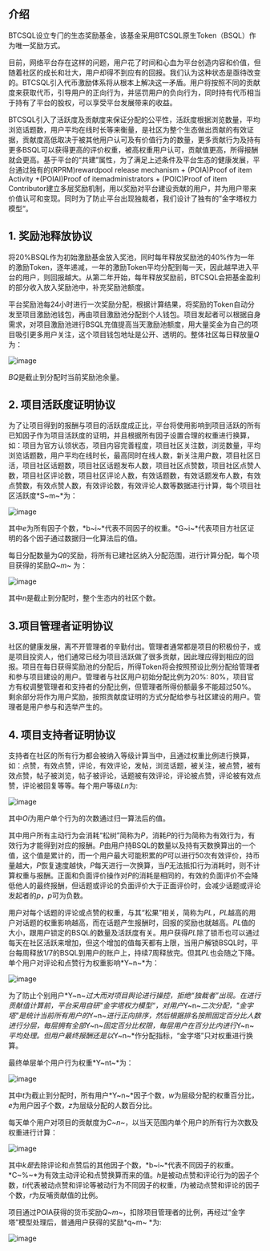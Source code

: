## 介绍

BTCSQL设⽴专⻔的⽣态奖励基⾦，该基⾦采⽤BTCSQL原⽣Token（BSQL）作为唯⼀奖励⽅式。

目前，网络平台存在这样的问题，用户花了时间和心血为平台创造内容和价值，但随着社区的成长和壮大，用户却得不到应有的回报。我们认为这种状态是亟待改变的。BTCSQL引入代币激励体系将从根本上解决这一矛盾。用户将按照不同的贡献度来获取代币，引导用户的正向行为，并惩罚用户的负向行为，同时持有代币相当于持有了平台的股权，可以享受平台发展带来的收益。

BTCSQL引入了活跃度及贡献度来保证分配的公平性，活跃度根据浏览数量，平均浏览话题数，用户平均在线时长等来衡量，是社区为整个生态做出贡献的有效证据，贡献度高低取决于被其他用户认可及有价值行为的数量，更多贡献行为及持有更多BSQL可以获得更高的评价权重，被高权重用户认可，贡献值更高，所得报酬就会更高。基于平台的“共建”属性，为了满足上述条件及平台生态的健康发展，平台通过独有的(RPRM)rewardpool release mechanism + (POIA)Proof of item Activity +(POIAI)Proof of itemadministrators + (POIC)Proof of item Contributor建⽴多层奖励机制，用以奖励对平台建设贡献的用户，并为用户带来价值认可和变现。同时为了防止平台出现独裁者，我们设计了独有的”金字塔权力模型“。

## 1. 奖励池释放协议

将20%BSQL作为初始激励基金放入奖池，同时每年释放奖励池的40%作为一年的激励Token，逐年递减，一年的激励Token平均分配到每一天，因此越早进入平台的用户，则回报越大。从第二年开始，每年释放奖励前，BTCSQL会把基金盈利的部分收入放入奖励池中，补充奖励池额度。

平台奖励池每24小时进行一次奖励分配，根据计算结果，将奖励的Token自动分发至项目激励池钱包，再由项目激励池分配到个人钱包。项目发起者可以根据自身需求，对项目激励池进行BSQL充值提高当天激励池额度，用大量奖金为自己的项目吸引更多用户关注，这个项目钱包地址是公开、透明的。整体社区每日释放量*Q*为：

![image](https://raw.githubusercontent.com/BitsqlTeam/incentive-algorithm/master/images/pic1.png)

*BQ*是截止到分配时当前奖励池余量。

## 2. 项目活跃度证明协议

为了让项目得到的报酬与项目的活跃度成正比，平台将使用影响到项目活跃的所有已知因子作为项目活跃度的证明，并且根据所有因子设置合理的权重进行换算，如：项目为官方认领状态，项目内容完善程度，项目社区关注数，浏览数量，平均浏览话题数，用户平均在线时长，最高同时在线人数，新关注用户数，项目社区日活，项目社区话题数，项目社区话题发布人数，项目社区点赞数，项目社区点赞人数，项目社区评论数，项目社区评论人数，有效话题数，有效话题发布人数，有效点赞数，有效点赞人数，有效评论数，有效评论人数等数据进行计算，每个项目社区活跃度*S~m~*为：

![image](https://raw.githubusercontent.com/BitsqlTeam/incentive-algorithm/master/images/pic2.png)

其中*e*为所有因子个数，*b~i~*代表不同因子的权重。*G~i~*代表项目方社区证明的各个因子通过数据归一化算法后的值。

每日分配数量为*Q*的奖励，将所有已建社区纳入分配范围，进行计算分配，每个项目获得的奖励*Q~m~* 为：

![image](https://raw.githubusercontent.com/BitsqlTeam/incentive-algorithm/master/images/pic3.png)

其中*n*是截止到分配时，整个生态内的社区个数。

## 3.项目管理者证明协议

社区的健康发展，离不开管理者的辛勤付出。管理者通常都是项目的积极份子，或是项目投资人，他们通常已经为项目活跃做了很多贡献，因此理应得到相应的回报。项目在每⽇获得奖励池的分配后，所得Token将会按照预设⽐例分配给管理者和参与项目建设的⽤户。管理者与社区⽤户初始分配⽐例为20%: 80%，项目官方有权调整管理者和支持者的分配⽐例，但管理者所得份额最多不能超过50%。剩余部分将作为⽤户奖励，按照贡献度证明的⽅式分配给参与社区建设的⽤户。管理者是用户参与和选举产生的。

## 4. 项目支持者证明协议

支持者在社区的所有行为都会被纳入等级计算当中，且通过权重比例进行换算，如：点赞，有效点赞，评论，有效评论，发帖，浏览话题，被关注，被点赞，被有效点赞，帖⼦被浏览，帖⼦被评论，话题被有效评论，评论被点赞，评论被有效点赞，评论被回复等等。每个⽤户等级*Ln*为:

![image](https://raw.githubusercontent.com/BitsqlTeam/incentive-algorithm/master/images/pic4.png)

其中*Oi*为⽤户单个⾏为的次数通过归⼀算法后的值。

其中用户所有主动行为会消耗“松树”简称为*P*，消耗*P*的行为简称为有效行为，有效行为才能得到对应的报酬。*P*由用户持BSQL的数量以及持有天数换算出的一个值，这个值是累计的，而一个用户最大可能积累的*P*可以进行50次有效评价，持币量越大，*P*恢复速度越快，*P*每天进行一次换算，当*P*无法抵扣行为消耗时，则不计算权重与报酬。正面和负面评价操作对*P*的消耗是相同的，有效的负面评价不会降低他人的最终报酬，但话题或评论的负面评价大于正面评价时，会减少话题或评论发起者的*p*，*p*可为负数。

用户对每个话题的评论或点赞的权重，与其“松果”相关，简称为*PL*，*PL*越高的用户对话题的权重影响越高，而在话题产生报酬时，回报的奖励也就越高。*PL*值的大小，跟用户锁定的BSQL的数量及活跃度有关。用户获得*PL*除了锁币也可以通过每天在社区活跃来增加，但这个增加的值每天都有上限，当用户解锁BSQL时，平台每周释放1/7的BSQL到用户的账户上，持续7周释放完。但其*PL*也会随之下降。单个用户对评论和点赞行为权重影响*Y~n~*为：

![image](https://raw.githubusercontent.com/BitsqlTeam/incentive-algorithm/master/images/pic5.png)

为了防止个别用户*Y~n~*过大而对项目舆论进行操控，拒绝“独裁者”出现。在进行贡献值计算前，平台采用自研"金字塔权力模型“，对用户*Y~n~*二次分配，"金字塔"是统计当前所有用户的*Y~n~*进行正向排序，然后根据排名按照固定百分比人数进行分层，每层拥有全部*Y~n~*固定百分比权限，每层用户在百分比内进行*Y~n~*平均处理。但用户最终报酬还是以*Y~n~*作分配指标，“金字塔”只对权重进行换算。

最终单层单个用户行为权重*Y~nt~*为：

![image](https://raw.githubusercontent.com/BitsqlTeam/incentive-algorithm/master/images/pic6.png)

其中*t*为截⽌到分配时，所有用户*Y~n~*因子个数，*w*为层级分配的权重百分比，*e*为用户因子个数，*z*为层级分配的人数百分比。

每天单个用户对项目的贡献度为*C~n~*，以当天范围内单个⽤户的所有行为次数及权重进⾏计算：

![image](https://raw.githubusercontent.com/BitsqlTeam/incentive-algorithm/master/images/pic7.png)

其中*k是*去除评论和点赞后的其他因子个数，*b~i~*代表不同因子的权重。*C~%~*为有效主动评论和点赞换算而来的值。*h*是被动点赞和评论行为的因子个数，*ti*代表被动点赞和评论等被动行为不同因子的权重，*l*为被动点赞和评论的因子个数，*r*为反哺贡献值的比例。

项目通过POIA获得的货币奖励*Q~m~*，扣除项目管理者的⽐例，再经过“金字塔”模型处理后，普通用户获得的奖励*q~m~ *为:

![image](https://raw.githubusercontent.com/BitsqlTeam/incentive-algorithm/master/images/pic8.png)

